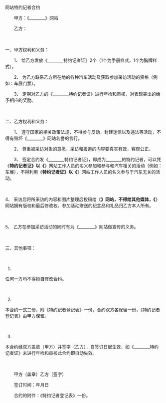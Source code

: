 



网站特约记者合约



 

　　甲方：《________》网站

　　乙方：

　　


 一、甲方权利和义务：



　　1、 给乙方发放《________特约记者证》2个（1个为手册样式，1个为胸牌样式）。

　　2、 为乙方联系乙方所在地的各种汽车活动及获取参加采访活动的资格（例如：车展门票）。

　　3、 定期对乙方的《________特约记者证》进行年检和审核，对表现突出的给予相应的奖励。

　　


 二、乙方权利和义务：



　　1、 遵守国家的相关政策法规，不得参与反动，封建迷信以及违法等活动，不得有毁坏《________》网站名誉的言行。

　　2、 尊重被采访对象的意愿，采访和报道的内容要真实有效，客观公正。

　　3、 签定合约发《________特约记者证》，即成为________的特约记者，可以凭《________特约记者证》以《________》网站工作人员的名义参加和参与和汽车相关的活动（例如：车展），不得利用《________特约记者证》以《________》网站工作人员的名义参与于汽车无关的活动。

　　

4、
 采访后将所采访的内容和图片整理后投稿给《________》网站，不得给其他媒体，《________》网站拥有版权和最后修改权。参加活动赠送的纪念品和礼品归乙方本人所有。

　　

5、
 乙方在参加采访活动的同时有为《________》网站做宣传的义务。

　　


 三、其他事项：



　　

1. 
任何一方均不得擅自修改合约。

　　

2. 
本合约一式二份，附《特约记者登记表》一份，合约双方各保留一份，《特约记者登记表》由甲方保留。

　　

3. 
本合约经双方盖章（甲方）并签字（乙方），自签订日起生效，如《________特约记者证》未进行年检和审核此合约即自动失效。

　　

　　甲方（盖章）乙方（签字）

　　签订时间：年月日

　　合约的附件：《特约记者登记表》一份。